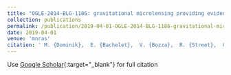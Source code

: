 ```yaml
---
title: "OGLE-2014-BLG-1186: gravitational microlensing providing evidence for a planet orbiting the foreground star or for a close binary source?"
collection: publications
permalink: /publication/2019-04-01-OGLE-2014-BLG-1186-gravitational-microlensing-providing-evidence-for-a-planet-orbiting-the-foreground-star-or-for-a-close-binary-source
date: 2019-04-01
venue: 'mnras'
citation: ' M. {Dominik},  E. {Bachelet},  V. {Bozza},  R. {Street},  C. {Han},  M. {Hundertmark},  A. {Udalski},  D. {Bramich},  K. {Alsubai},  S. {Calchi Novati},  S. {Ciceri},  G. {D&apos;Ago},  R. {Figuera Jaimes},  T. {Haugb{\o}lle},  T. {Hinse},  K. {Horne},  U. {J{\o}rgensen},  D. {Juncher},  N. {Kains},  H. {Korhonen},  L. {Mancini},  J. {Menzies},  A. {Popovas},  M. {Rabus},  S. {Rahvar},  G. {Scarpetta},  R. {Schmidt},  J. {Skottfelt},  C. {Snodgrass},  J. {Southworth},  D. {Starkey},  I. {Steele},  J. {Surdej},  Y. {Tsapras},  J. {Wambsganss},  O. {Wertz},  P. {Pietrukowicz},  M. {Szyma{\&apos;n}ski},  P. {Mr{\&apos;o}z},  J. {Skowron},  I. {Soszy{\&apos;n}ski},  K. {Ulaczyk},  R. {Poleski},  {\L}. {Wyrzykowski},  S. {Koz{\l}owski}, &quot;OGLE-2014-BLG-1186: gravitational microlensing providing evidence for a planet orbiting the foreground star or for a close binary source?.&quot; mnras, 2019.'
---
```

Use [Google Scholar](https://scholar.google.com/scholar?q=OGLE+2014+BLG+1186:+gravitational+microlensing+providing+evidence+for+a+planet+orbiting+the+foreground+star+or+for+a+close+binary+source?){:target="_blank"} for full citation